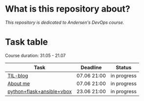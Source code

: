 # What is this repository about? 
*This repository is dedicated to Andersen's DevOps course.*

# Task table
Course duration: 31.05 - 21.07

| Task  | Deadline |Status|
| ------------- | ------------- |---------|
| [TIL-blog](https://github.com/nastasyafedotovna/andersen-devops-course/tree/main/TIL)  | 07.06 21:00  | in progress|
| [About me](https://github.com/nastasyafedotovna/andersen-devops-course/tree/main/aboutMyself)| 07.06 21:00| in progress|
| [python+flask+ansible+vbox](https://github.com/nastasyafedotovna/andersen-devops-course/tree/main/ansible_task)  | 23.06 21:00|in progress|

